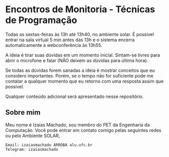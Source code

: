 # Encontros de Monitoria - Técnicas de Programação
Todas as sextas-feiras às 13h até 13h40, no ambiente solar. É possível entrar na sala virtual 5 min antes das 13h e o sistema encerra automaticamente a webconferência às 13h55.

A ideia é tirar suas dúvidas em um momento inicial. Sintam-se livres para abrir o microfone e falar (NÃO deixem as dúvidas para última hora). 

Se todas as dúvidas forem sanadas a ideia é mostrar conceitos que eu considero importantes. Porém, se o tempo não for suficiente pode me contatar a qualquer momento que eu retorno com uma resposta assim que possível.

Qualquer conteúdo adicional será apresentado nesse repositório.

## Sobre mim
Meu nome é Izaias Machado, sou membro do PET da Engenharia da Computação. Você pode entrar em contato comigo pelas seguintes redes ou pelo Ambiente SOLAR,
```
Email: izaiasmachado ARROBA alu.ufc.br
Telegram: izaiasmachado
```
